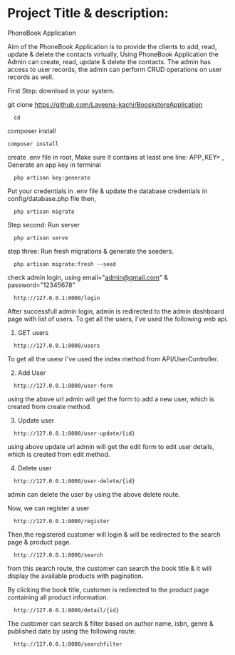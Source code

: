 





# Project Title & description:

PhoneBook Application 

Aim of the PhoneBook Application is to provide the clients to add, read, update & delete the contacts virtually, Using PhoneBook Application the Admin can create, read, update & delete the contacts. The admin has access to user records, the admin can perform CRUD operations on user records as well.

First Step: download in your system.

git clone https://github.com/Laveena-kachi/BooskstoreApplication


```http
  cd 
```

 composer install

 ```http
 composer install
```
create .env file in root, Make sure it contains at least one line: APP_KEY= ,
Generate an app key in terminal

```http
  php artisan key:generate
```

Put your credentials in .env file & update the database credentials in config/database.php file then,

```http
  php artisan migrate
```

Step second: Run server

```http
  php artisan serve 
```

step three: Run fresh migrations & generate the seeders.

```http
  php artisan migrate:fresh --seed
```
check admin login, using email="admin@gmail.com" & password="12345678"

```http
  http://127.0.0.1:8000/login
```
After successfull admin login, admin is redirected to the admin dashboard page with list of users.
To get all the users, I've used the following web api.

1. GET users
```http
  http://127.0.0.1:8000/users
```
To get all the usesr I've used the index method from API/UserController.

2. Add User
```http
  http://127.0.0.1:8000/user-form
```
using the above url admin will get the form to add a new user, which is created from create method.

3. Update user
```http
  http://127.0.0.1:8000/user-update/{id}
```
using above update url admin will get the edit form to edit user details, which is created from edit  method.

4. Delete user
```http
  http://127.0.0.1:8000/user-delete/{id}
```
admin can delete the user by using the above delete route.

Now, we can register a user 
```http
  http://127.0.0.1:8000/register
```
Then,the registered customer will login & will be redirected to the search page & product page.
```http
  http://127.0.0.1:8000/search
```
from this search route, the customer can search the book title & it will display the available products with pagination.

By clicking the book title, customer is redirected to the product page containing all product information.
```http
  http://127.0.0.1:8000/detail/{id}
```
The customer can search & filter based on author name, isbn, genre & published date by using the following route:
```http
  http://127.0.0.1:8000/searchfilter
```


